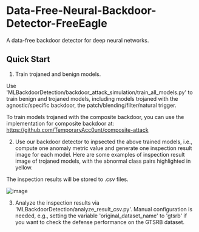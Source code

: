 # Data-Free-Neural-Backdoor-Detector-FreeEagle
A data-free backdoor detector for deep neural networks.

## Quick Start
1. Train trojaned and benign models.

Use 'MLBackdoorDetection/backdoor_attack_simulation/train_all_models.py' to train benign and trojaned models, including models trojaned with the agnostic/specific backdoor, the patch/blending/filter/natural trigger.

To train models trojaned with the composite backdoor, you can use the implementation for composite backdoor at: https://github.com/TemporaryAcc0unt/composite-attack

2. Use our backdoor detector to inpsected the above trained models, i.e., compute one anomaly metric value and generate one inspection result image for each model. Here are some examples of inspection result image of trojaned models, with the abnormal class pairs highlighted in yellow.

The inspection results will be stored to .csv files.

![image](https://github.com/FuChong-cyber/label-inference-attacks/blob/main/illustration_keep_predict_loss.png)

3. Analyze the inspection results via 'MLBackdoorDetection/analyze_result_csv.py'.
Manual configuration is needed, e.g., setting the variable 'original_dataset_name' to 'gtsrb' if you want to check the defense performance on the GTSRB dataset.

